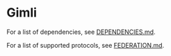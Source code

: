 # Gimli

For a list of dependencies, see [DEPENDENCIES.md](DEPENDENCIES.md).

For a list of supported protocols, see [FEDERATION.md](FEDERATION.md).
